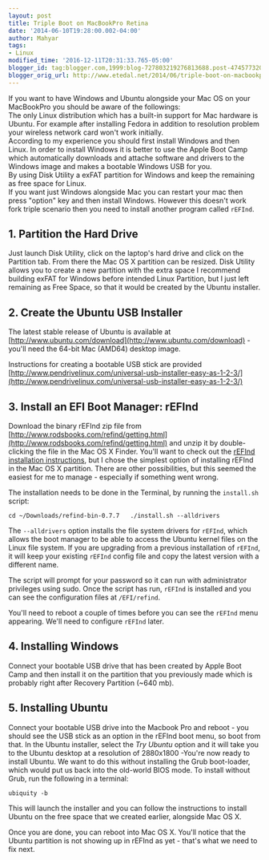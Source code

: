 ```yaml
---
layout: post
title: Triple Boot on MacBookPro Retina
date: '2014-06-10T19:28:00.002-04:00'
author: Mahyar
tags:
- Linux
modified_time: '2016-12-11T20:31:33.765-05:00'
blogger_id: tag:blogger.com,1999:blog-727803219276813688.post-474577320440422048
blogger_orig_url: http://www.etedal.net/2014/06/triple-boot-on-macbookpro-retina.html
---
```



If you want to have Windows and Ubuntu alongside your Mac OS on your MacBookPro you should be aware of the followings:  
The only Linux distribution which has a built-in support for Mac hardware is Ubuntu. For example after installing Fedora in addition to resolution problem your wireless network card won't work initially.  
According to my experience you should first install Windows and then Linux. In order to install Windows it is better to use the Apple Boot Camp which automatically downloads and attache software and drivers to the Windows image and makes a bootable Windows USB for you.  
By using Disk Utility a exFAT partition for Windows and keep the remaining as free space for Linux.  
If you want just Windows alongside Mac you can restart your mac then press "option" key and then install Windows. However this doesn't work fork triple scenario then you need to install another program called `rEFInd`.  
  
  

1\. Partition the Hard Drive
----------------------------

Just launch Disk Utility, click on the laptop's hard drive and click on the Partition tab. From there the Mac OS X partition can be resized. Disk Utility allows you to create a new partition with the extra space I recommend building exFAT for Windows before intended Linux Partition, but I just left remaining as Free Space, so that it would be created by the Ubuntu installer.  
  

2\. Create the Ubuntu USB Installer
-----------------------------------

The latest stable release of Ubuntu is available at [http://www.ubuntu.com/download](http://www.ubuntu.com/download) - you'll need the 64-bit Mac (AMD64) desktop image.  
  
Instructions for creating a bootable USB stick are provided [http://www.pendrivelinux.com/universal-usb-installer-easy-as-1-2-3/](http://www.pendrivelinux.com/universal-usb-installer-easy-as-1-2-3/)  
  
  

3\. Install an EFI Boot Manager: rEFInd
---------------------------------------

Download the binary rEFInd zip file from [http://www.rodsbooks.com/refind/getting.html](http://www.rodsbooks.com/refind/getting.html) and unzip it by double-clicking the file in the Mac OS X Finder. You'll want to check out the [rEFInd installation instructions](http://www.rodsbooks.com/refind/installing.html), but I chose the simplest option of installing rEFInd in the Mac OS X partition. There are other possibilities, but this seemed the easiest for me to manage - especially if something went wrong.  
  
The installation needs to be done in the Terminal, by running the `install.sh` script:  
```
cd ~/Downloads/refind-bin-0.7.7   ./install.sh --alldrivers
```
  
The `--alldrivers` option installs the file system drivers for `rEFInd`, which allows the boot manager to be able to access the Ubuntu kernel files on the Linux file system. If you are upgrading from a previous installation of `rEFInd`, it will keep your existing `rEFInd` config file and copy the latest version with a different name.  
  
The script will prompt for your password so it can run with administrator privileges using sudo. Once the script has run, `rEFInd` is installed and you can see the configuration files at `/EFI/refind`.  
  
You'll need to reboot a couple of times before you can see the `rEFInd` menu appearing. We'll need to configure `rEFInd` later.  

4\. Installing Windows
----------------------
Connect your bootable USB drive that has been created by Apple Boot Camp and then install it on the partition that you previously made which is probably right after Recovery Partition (~640 mb).


5\. Installing Ubuntu
---------------------
Connect your bootable USB drive into the Macbook Pro and reboot - you should see the USB stick as an option in the rEFInd boot menu, so boot from that. In the Ubuntu installer, select the _Try Ubuntu_ option and it will take you to the Ubuntu desktop at a resolution of 2880x1800 -You're now ready to install Ubuntu. We want to do this without installing the Grub boot-loader, which would put us back into the old-world BIOS mode. To install without Grub, run the following in a terminal:  
```
ubiquity -b  
```
This will launch the installer and you can follow the instructions to install Ubuntu on the free space that we created earlier, alongside Mac OS X.

Once you are done, you can reboot into Mac OS X. You'll notice that the Ubuntu partition is not showing up in rEFInd as yet - that's what we need to fix next.
